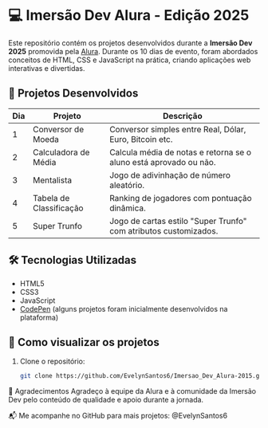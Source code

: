 # 💻 Imersão Dev Alura - Edição 2025

Este repositório contém os projetos desenvolvidos durante a **Imersão Dev 2025** promovida pela [Alura](https://www.alura.com.br/). Durante os 10 dias de evento, foram abordados conceitos de HTML, CSS e JavaScript na prática, criando aplicações web interativas e divertidas.

## 📁 Projetos Desenvolvidos

| Dia | Projeto                             | Descrição                                                                 |
|-----|-------------------------------------|---------------------------------------------------------------------------|
| 1   | Conversor de Moeda                  | Conversor simples entre Real, Dólar, Euro, Bitcoin etc.                  |
| 2   | Calculadora de Média                | Calcula média de notas e retorna se o aluno está aprovado ou não.       |
| 3   | Mentalista                          | Jogo de adivinhação de número aleatório.                                 |
| 4   | Tabela de Classificação             | Ranking de jogadores com pontuação dinâmica.                             |
| 5   | Super Trunfo                        | Jogo de cartas estilo "Super Trunfo" com atributos customizados.        |


## 🛠️ Tecnologias Utilizadas

- HTML5
- CSS3
- JavaScript
- [CodePen](https://codepen.io/) (alguns projetos foram inicialmente desenvolvidos na plataforma)

## 🚀 Como visualizar os projetos

1. Clone o repositório:
   ```bash
   git clone https://github.com/EvelynSantos6/Imersao_Dev_Alura-2015.git

🤝 Agradecimentos
Agradeço à equipe da Alura e à comunidade da Imersão Dev pelo conteúdo de qualidade e apoio durante a jornada.

📬 Me acompanhe no GitHub para mais projetos: @EvelynSantos6